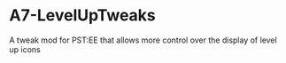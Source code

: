 # A7-LevelUpTweaks
A tweak mod for PST:EE that allows more control over the display of level up icons
